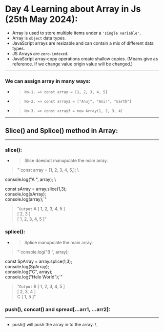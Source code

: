 # Day 4 Learning about Array in Js (25th May 2024):

- Array is used to store multiple items under a `'single variable'`.
- Array is `object` data types.
- JavaScript arrays are resizable and can contain a mix of different data types.
- JS Arrays are `zero-indexed`.
- JavaScript array-copy operations create shallow copies. (Means give as reference. If we change value origin value will be changed.)

<hr />

### We can assign array in many ways:
- > `No-1. => const array = [1, 2, 3, 4, 5]`
- > `No-2. => const array2 = ["Anuj", "Anir", "Earth"]`
- > `No-3. => const array3 = new Array(1, 2, 3, 4)`

<hr />


## Slice() and Splice() method in Array:
<hr>

### slice():

- > Slice doesnot manupulate the main array.

> "`const array = [1, 2, 3, 4, 5,]; \

console.log("A ", array); \

const sArray = array.slice(1,3); \
console.log(sArray); \
console.log(array);`"

> "`Output`
A  [ 1, 2, 3, 4, 5 ] \
[ 2, 3 ] \
[ 1, 2, 3, 4, 5 ]"

### splice():

- > Splice manupulate the main array.

> "`console.log("B ", array); 

const SpArray = array.splice(1,3); \
console.log(SpArray);    \
console.log("C", array); \
console.log("Helo World");`" 

> "`Output`
B  [ 1, 2, 3, 4, 5 ] \
[ 2, 3, 4 ] \
C [ 1, 5 ]"


### push(), concat() and spread[...arr1, ...arr2]:
<hr>

- push() will push the array in to the array. \